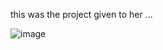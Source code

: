 this was the project given to her ...

![image](https://cdn.discordapp.com/attachments/854348773504057396/854425103835070473/image0.png)